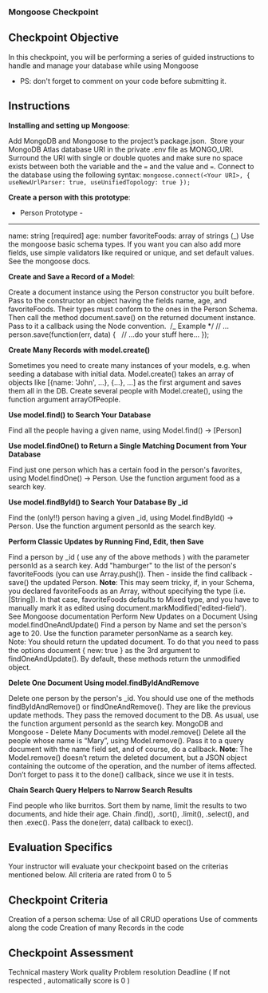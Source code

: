 ### Mongoose Checkpoint

## Checkpoint Objective

In this checkpoint, you will be performing a series of guided instructions to handle and manage your database while using Mongoose

- PS: don't forget to comment on your code before submitting it.

## Instructions

**Installing and setting up Mongoose**:

Add MongoDB and Mongoose to the project’s package.json.  Store your MongoDB Atlas database URI in the private .env file as MONGO_URI. Surround the URI with single or double quotes and make sure no space exists between both the variable and the `=` and the value and `=`. Connect to the database using the following syntax:
`mongoose.connect(<Your URI>, { useNewUrlParser: true, useUnifiedTopology: true }); `

**Create a person with this prototype**:

- Person Prototype -

---

name: string [required]
age: number
favoriteFoods: array of strings (\_)
Use the mongoose basic schema types. If you want you can also add more fields, use simple validators like required or unique, and set default values. See the mongoose docs.

**Create and Save a Record of a Model**:

Create a document instance using the Person constructor you built before. Pass to the constructor an object having the fields name, age, and favoriteFoods. Their types must conform to the ones in the Person Schema. Then call the method document.save() on the returned document instance. Pass to it a callback using the Node convention. 
/\_ Example \*/
// ...
person.save(function(err, data) {
  // ...do your stuff here...
});

**Create Many Records with model.create()**

Sometimes you need to create many instances of your models, e.g. when seeding a database with initial data. Model.create() takes an array of objects like [{name: 'John', ...}, {...}, ...] as the first argument and saves them all in the DB.
Create several people with Model.create(), using the function argument arrayOfPeople.

**Use model.find() to Search Your Database**

Find all the people having a given name, using Model.find() -> [Person]

**Use model.findOne() to Return a Single Matching Document from Your Database**

Find just one person which has a certain food in the person's favorites, using Model.findOne() -> Person. Use the function argument food as a search key.

**Use model.findById() to Search Your Database By \_id**

Find the (only!!) person having a given \_id, using Model.findById() -> Person. Use the function argument personId as the search key.

**Perform Classic Updates by Running Find, Edit, then Save**

Find a person by \_id ( use any of the above methods ) with the parameter personId as a search key. Add "hamburger" to the list of the person's favoriteFoods (you can use Array.push()). Then - inside the find callback - save() the updated Person.
**Note**: This may seem tricky, if, in your Schema, you declared favoriteFoods as an Array, without specifying the type (i.e. [String]). In that case, favoriteFoods defaults to Mixed type, and you have to manually mark it as edited using document.markModified('edited-field'). See Mongoose documentation
Perform New Updates on a Document Using model.findOneAndUpdate()
Find a person by Name and set the person's age to 20. Use the function parameter personName as a search key.
Note: You should return the updated document. To do that you need to pass the options document { new: true } as the 3rd argument to findOneAndUpdate(). By default, these methods return the unmodified object.

**Delete One Document Using model.findByIdAndRemove**

Delete one person by the person's \_id. You should use one of the methods findByIdAndRemove() or findOneAndRemove(). They are like the previous update methods. They pass the removed document to the DB. As usual, use the function argument personId as the search key.
MongoDB and Mongoose - Delete Many Documents with model.remove()
Delete all the people whose name is “Mary”, using Model.remove(). Pass it to a query document with the name field set, and of course, do a callback.
**Note**: The Model.remove() doesn’t return the deleted document, but a JSON object containing the outcome of the operation, and the number of items affected. Don’t forget to pass it to the done() callback, since we use it in tests.

**Chain Search Query Helpers to Narrow Search Results**

Find people who like burritos. Sort them by name, limit the results to two documents, and hide their age. Chain .find(), .sort(), .limit(), .select(), and then .exec(). Pass the done(err, data) callback to exec().

## Evaluation Specifics

Your instructor will evaluate your checkpoint based on the criterias mentioned below. All criteria are rated from 0 to 5

## Checkpoint Criteria

Creation of a person schema:
Use of all CRUD operations
Use of comments along the code
Creation of many Records in the code

## Checkpoint Assessment

Technical mastery
Work quality
Problem resolution
Deadline ( If not respected , automatically score is 0 )
